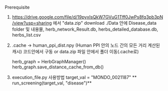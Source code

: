 Prerequisite




1. https://drive.google.com/file/d/19pyxIsQkW7GVuG1Tff0JwPs8fq3pb3pN/view?usp=sharing 에서 "data.zip" download
  ./Data 안에 Disease_data folder 및 내용물, herb_network_Result.db, herbs_detailed_database.db, herbs_list.csv

2. .cache -> human_ppi_dist.npy (Human PPI 안의 노드 간의 모든 거리 계산된 캐시) 코드안에서 구동 or data.zip 파일 안에서 폴더 이동(.cache로)

    herb_graph = HerbGraphManager()
    herb_graph.save_distance_cache_from_db()

3. execution_file.py 사용방법
   target_val = "MONDO_0021187"
   ** run_screening(target_val, "disease")**

